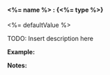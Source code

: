 #### **<%= name %>** : {<%= type %>}

<%= defaultValue %>

TODO: Insert description here

**Example:**

**Notes:**

